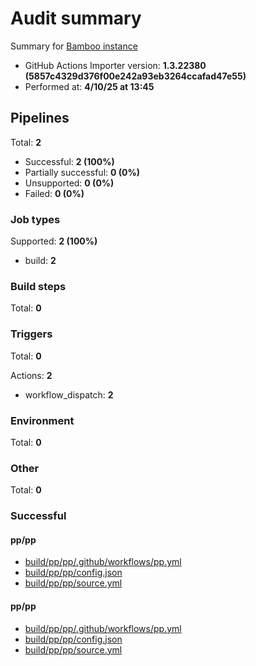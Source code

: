 # Audit summary

Summary for [Bamboo instance](http://backstage-demo-bamboo.westeurope.cloudapp.azure.com)

- GitHub Actions Importer version: **1.3.22380 (5857c4329d376f00e242a93eb3264ccafad47e55)**
- Performed at: **4/10/25 at 13:45**

## Pipelines

Total: **2**

- Successful: **2 (100%)**
- Partially successful: **0 (0%)**
- Unsupported: **0 (0%)**
- Failed: **0 (0%)**

### Job types

Supported: **2 (100%)**

- build: **2**

### Build steps

Total: **0**

### Triggers

Total: **0**

Actions: **2**

- workflow_dispatch: **2**

### Environment

Total: **0**

### Other

Total: **0**

### Successful

#### pp/pp

- [build/pp/pp/.github/workflows/pp.yml](build/pp/pp/.github/workflows/pp.yml)
- [build/pp/pp/config.json](build/pp/pp/config.json)
- [build/pp/pp/source.yml](build/pp/pp/source.yml)

#### pp/pp

- [build/pp/pp/.github/workflows/pp.yml](build/pp/pp/.github/workflows/pp.yml)
- [build/pp/pp/config.json](build/pp/pp/config.json)
- [build/pp/pp/source.yml](build/pp/pp/source.yml)

